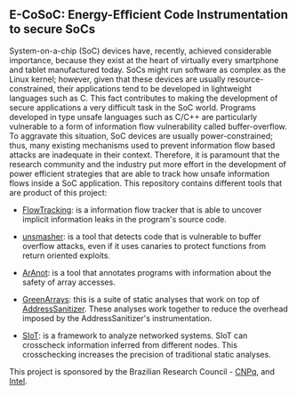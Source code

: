 ## E-CoSoC: Energy-Eﬃcient Code Instrumentation to secure SoCs ##

System-on-a-chip (SoC) devices have, recently, achieved considerable importance, because they exist at the heart of virtually every smartphone and tablet manufactured today. SoCs might run software as complex as the Linux kernel; however, given that these devices are usually resource-constrained, their applications tend to be developed in lightweight languages such as C. This fact contributes to making the development of secure applications a very difficult task in the SoC world. Programs developed in type unsafe languages such as C/C++ are particularly vulnerable to a form of information flow vulnerability called buffer-overflow. To aggravate this situation, SoC devices are usually power-constrained; thus, many existing mechanisms used to prevent information flow based attacks are inadequate in their context. Therefore, it is paramount that the research community and the industry put more effort in the development of power efficient strategies that are able to track how unsafe information flows inside a SoC application.
This repository contains different tools that are product of this project:

  * [FlowTracking](FlowTracking.md): is a information flow tracker that is able to uncover implicit information leaks in the program's source code.
  * [unsmasher](unsmasher.md): is a tool that detects code that is vulnerable to buffer overflow attacks, even if it uses canaries to protect functions from return oriented exploits.
  * [ArAnot](ArAnot.md): is a tool that annotates programs with information about the safety of array accesses.
  * [GreenArrays](GreenArrays.md): this is a suite of static analyses that work on top of [AddressSanitizer](http://code.google.com/p/address-sanitizer/wiki/AddressSanitizer). These analyses work together to reduce the overhead imposed by the AddressSanitizer's instrumentation.

  * [SIoT](SIoT.md): is a framework to analyze networked systems. SIoT can crosscheck information inferred from different nodes. This crosschecking increases the precision of traditional static analyses.

This project is sponsored by the Brazilian Research Council - [CNPq](http://www.cnpq.br/), and [Intel](http://www.intel.com).